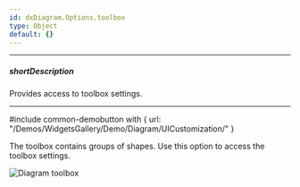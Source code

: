 ```yaml
---
id: dxDiagram.Options.toolbox
type: Object
default: {}
---
```

---
##### shortDescription
Provides access to toolbox settings.

---
#include common-demobutton with {
    url: "/Demos/WidgetsGallery/Demo/Diagram/UICustomization/"
}

The toolbox contains groups of shapes. Use this option to access the toolbox settings.

![Diagram toolbox](Content/images/doc/19_2/diagram/toolbox.png)
